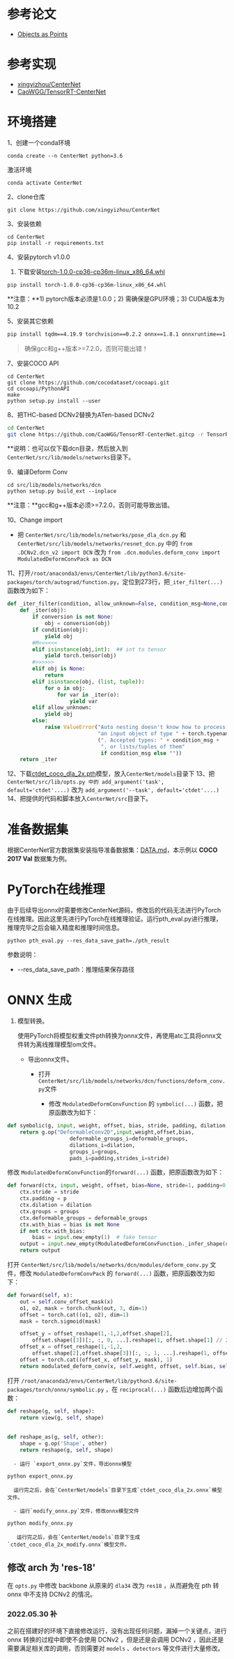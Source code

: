# 参考论文

- [Objects as Points](https://arxiv.org/abs/1904.07850)

# 参考实现

- [xingyizhou/CenterNet](https://github.com/xingyizhou/CenterNet)
- [CaoWGG/TensorRT-CenterNet](https://github.com/CaoWGG/TensorRT-CenterNet)

# 环境搭建

1、创建一个conda环境

```shell
conda create --n CenterNet python=3.6
```

激活环境

```
conda activate CenterNet
```

2、clone仓库

```
git clone https://github.com/xingyizhou/CenterNet
```

3、安装依赖

```
cd CenterNet
pip install -r requirements.txt
```

4、安装pytorch v1.0.0

1) 下载安装[torch-1.0.0-cp36-cp36m-linux_x86_64.whl](https://download.pytorch.org/whl/cu100/torch-1.0.0-cp36-cp36m-linux_x86_64.whl)

```
pip install torch-1.0.0-cp36-cp36m-linux_x86_64.whl
```

**注意：**1) pytorch版本必须是1.0.0；2) 需确保是GPU环境；3) CUDA版本为10.2

5、安装其它依赖

```bash
pip install tqdm==4.19.9 torchvision==0.2.2 onnx==1.8.1 onnxruntime==1.7.0 skl2onnx==1.8.0
```

> 确保gcc和g++版本>=7.2.0，否则可能出错！

7、安装COCO API

```
cd CenterNet
git clone https://github.com/cocodataset/cocoapi.git
cd cocoapi/PythonAPI
make
python setup.py install --user
```

8、把THC-based DCNv2替换为ATen-based DCNv2

```bash
cd CenterNet
git clone https://github.com/CaoWGG/TensorRT-CenterNet.gitcp -r TensorRT-CenterNet/readme/dcn src/lib/models/networks
```

**说明：也可以仅下载dcn目录，然后放入到`CenterNet/src/lib/models/networks`目录下。

9、编译Deform Conv

```
cd src/lib/models/networks/dcn
python setup.py build_ext --inplace
```

**注意：**gcc和g++版本必须>=7.2.0，否则可能导致出错。

10、Change import

- 把 `CenterNet/src/lib/models/networks/pose_dla_dcn.py` 和`CenterNet/src/lib/models/networks/resnet_dcn.py` 中的 `from .DCNv2.dcn_v2 import DCN` 改为 `from .dcn.modules.deform_conv import ModulatedDeformConvPack as DCN`

11、打开`/root/anaconda3/envs/CenterNet/lib/python3.6/site-packages/torch/autograd/function.py`，定位到273行，把`_iter_filter(...)`函数改为如下：

```python
def _iter_filter(condition, allow_unknown=False, condition_msg=None,conversion=None):
    def _iter(obj):
        if conversion is not None:
            obj = conversion(obj)
        if condition(obj):
            yield obj
        #M<<<<<<
        elif isinstance(obj,int):  ## int to tensor
            yield torch.tensor(obj)
        #>>>>>>
        elif obj is None:
            return
        elif isinstance(obj, (list, tuple)):
            for o in obj:
                for var in _iter(o):
                    yield var
        elif allow_unknown:
            yield obj
        else:
            raise ValueError("Auto nesting doesn't know how to process "
                             "an input object of type " + torch.typename(obj) +
                             (". Accepted types: " + condition_msg +
                              ", or lists/tuples of them"
                              if condition_msg else ""))
	return _iter
```

12、下载[ctdet_coco_dla_2x.pth](https://drive.google.com/open?id=1pl_-ael8wERdUREEnaIfqOV_VF2bEVRT)模型，放入`CenterNet/models`目录下
13、把 `CenterNet/src/lib/opts.py 中的 add_argument('task', default='ctdet'....)` 改为 `add_argument('--task', default='ctdet'....)`
14、把提供的代码和脚本放入`CenterNet/src`目录下。

# 准备数据集

根据CenterNet官方数据集安装指导准备数据集：[DATA.md](https://github.com/xingyizhou/CenterNet/blob/master/readme/DATA.md)，本示例以 **COCO 2017 Val** 数据集为例。

# PyTorch在线推理

由于后续导出onnx时需要修改CenterNet源码，修改后的代码无法进行PyTorch在线推理。因此这里先进行PyTorch在线推理验证。运行pth_eval.py进行推理，推理完毕之后会输入精度和推理时间信息。

```
python pth_eval.py --res_data_save_path=./pth_result
```

参数说明：
  - --res_data_save_path：推理结果保存路径

# ONNX 生成

1. 模型转换。

   使用PyTorch将模型权重文件pth转换为onnx文件，再使用atc工具将onnx文件转为离线推理模型om文件。

   - 导出onnx文件。

      - 打开`CenterNet/src/lib/models/networks/dcn/functions/deform_conv.py`文件

         - 修改 `ModulatedDeformConvFunction` 的 `symbolic(...)` 函数，把原函数改为如下：

```python
def symbolic(g, input, weight, offset, bias, stride, padding, dilation, groups, deformable_groups):
    return g.op("DeformableConv2D",input,weight,offset,bias,
				    deformable_groups_i=deformable_groups,
				    dilations_i=dilation,
                    groups_i=groups,
		            pads_i=padding,strides_i=stride)
```

修改 `ModulatedDeformConvFunction`的`forward(...)` 函数，把原函数改为如下：

```python
def forward(ctx, input, weight, offset, bias=None, stride=1, padding=0, dilation=1, groups=1, deformable_groups=1):
    ctx.stride = stride
    ctx.padding = p
    ctx.dilation = dilation
    ctx.groups = groups
    ctx.deformable_groups = deformable_groups
    ctx.with_bias = bias is not None
    if not ctx.with_bias:
        bias = input.new_empty(1)  # fake tensor
    output = input.new_empty(ModulatedDeformConvFunction._infer_shape(ctx, input, weight))
    return output
```

打开 `CenterNet/src/lib/models/networks/dcn/modules/deform_conv.py` 文件，修改 `ModulatedDeformConvPack` 的 `forward(...)` 函数，把原函数改为如下：

```python
def forward(self, x):
    out = self.conv_offset_mask(x)
    o1, o2, mask = torch.chunk(out, 3, dim=1)
    offset = torch.cat((o1, o2), dim=1)
    mask = torch.sigmoid(mask)

	offset_y = offset_reshape(1,-1,2,offset.shape[2],
		offset.shape([3])[:, :, 0, ...].reshape(1, offset.shape[1] // 2, offset.shape[2],
	offset_x = offset_reshape(1,-1,2,
		offset.shape[2],offset.shape[3])[:, :, 1, ...].reshape(1, offset.shape[1] // 2, offset.shape[2],offset.shape[3])
	offset = torch.cat((offset_x, offset_y, mask), 1)
	return modulated_deform_conv(x, self.weight, offset, self.bias, self.stride, self.padding, self.dilation,         self.groups, self.deformable_groups)
```

打开 `/root/anaconda3/envs/CenterNet/lib/python3.6/site-packages/torch/onnx/symbolic.py` ，在 `reciprocal(...)` 函数后边增加两个函数：
      
```python
def reshape(g, self, shape):
    return view(g, self, shape)
         
         
def reshape_as(g, self, other):
    shape = g.op('Shape', other)
    return reshape(g, self, shape)
```
      
      - 运行 `export_onnx.py`文件，导出onnx模型
      
```bash
python export_onnx.py
```
      
      运行完之后，会在`CenterNet/models`目录下生成`ctdet_coco_dla_2x.onnx`模型文件。
      
      - 运行`modify_onnx.py`文件，修改onnx模型文件

 ```python
python modify_onnx.py
```
     
       运行完之后，会在`CenterNet/models`目录下生成`ctdet_coco_dla_2x_modify.onnx`模型文件。


## 修改 arch 为 'res-18'

在 `opts.py` 中修改 backbone  从原来的 `dla34` 改为 `res18` ，从而避免在 pth 转 onnx 中不支持 DCNv2 的情况。


### 2022.05.30 补

之前在搭建好的环境下直接修改运行，没有出现任何问题，漏掉一个关键点，进行 onnx 转换的过程中即使不会使用 DCNv2 ，但是还是会调用 DCNv2 ，因此还是需要满足相关库的调用，否则需要对 `models` 、`detectors` 等文件进行大量修改。

